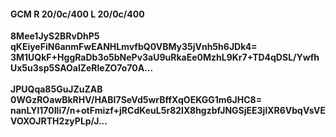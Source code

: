 #### GCM R 20/0c/400 L 20/0c/400
**8Mee1JyS2BRvDhP5**<br/>**qKEiyeFiN6anmFwEANHLmvfbQ0VBMy35jVnh5h6JDk4=**<br/>**3M1UQkF+HggRaDb3o5bNePv3aU9uRkaEe0MzhL9Kr7+TD4qDSL/YwfhUx5u3sp5SAOalZeRleZO7o70A...**<br/><br/>
**JPUQqa85GuJZuZAB**<br/>**0WGzROawBkRHV/HABI7SeVd5wrBffXqOEKGG1m6JHC8=**<br/>**nanLYl170Ili7/n+otFmizf+jRCdKeuL5r82IX8hgzbfJNGSjEE3jlXR6VbqVsVEVOXOJRTH2zyPLp/J...**